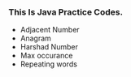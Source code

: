 ### This Is Java Practice Codes.
- Adjacent Number
- Anagram
- Harshad Number
- Max occurance 
- Repeating words
